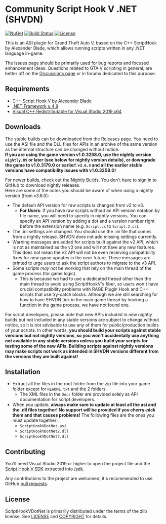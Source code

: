 Community Script Hook V .NET (SHVDN)
============================

[![NuGet](https://img.shields.io/nuget/v/scripthookvdotnet3.svg?label=nuget%20%28v3%29)](https://www.nuget.org/packages/scripthookvdotnet3)
[![Build Status](https://github.com/scripthookvdotnet/scripthookvdotnet/actions/workflows/build.yml/badge.svg)](https://github.com/scripthookvdotnet/scripthookvdotnet/actions)
[![License](https://img.shields.io/github/license/scripthookvdotnet/scripthookvdotnet?color=%232A922A)](LICENSE.md)

This is an ASI plugin for Grand Theft Auto V, based on the C++ ScriptHook by Alexander Blade, which allows running scripts written in any .NET language in-game.

The issues page should be primarily used for bug reports and focused enhancement ideas. Questions related to GTA V scripting in general, are better off on the [Discussions page](https://github.com/scripthookvdotnet/scripthookvdotnet/discussions/categories/q-a) or in forums dedicated to this purpose.

## Requirements

* [C++ Script Hook V by Alexander Blade](http://www.dev-c.com/gtav/scripthookv/)
* [.NET Framework ≥ 4.8](https://dotnet.microsoft.com/download/dotnet-framework/net48)
* [Visual C++ Redistributable for Visual Studio 2019 x64](https://support.microsoft.com/en-us/help/2977003/the-latest-supported-visual-c-downloads)

## Downloads
The stable builds can be downloaded from the [Releases](https://github.com/scripthookvdotnet/scripthookvdotnet/releases) page.
You need to use the ASI file and the DLL files for APIs in an archive of the same version as the internal structure can be changed without notice.  
**If you are using the game version v1.0.3258.0, use the nightly version `nightly.89` or later (see below for nightly version details), or downgrade the game to v1.0.3179.0 or earlier! `v3.6.0` and all the earlier stable versions have compatibility issues with v1.0.3258.0!**

For newer builds, check out the [Nightly Builds](https://github.com/scripthookvdotnet/scripthookvdotnet-nightly/releases). You don't have to sign in to GitHub to download nightly releases.  
Here are some of the notes you should be aware of when using a nightly version (from v3.6.0):
* The default API version for raw scripts is changed from v2 to v3.
    * **For Users**: If you have raw scripts without an API version notation by file name, you will need to specify in nightly versions. You can specify an API version by adding a dot and a version number right before the extension name (e.g. `Script.cs` to `Script.2.cs`).
* The .ini settings are changed. You should use the .ini file that comes from a nightly release. SHVDN does not add missing settings currently.
* Warning messages are added for scripts built against the v2 API, which is not as maintained as the v3 one and will not have any new features. This does not mean the v2 API will not be even receiving compatibility fixes for new game updates in the *near* future. These messages are printed to urge users to ask the script authors to migrate to the v3 API.
* Some scripts *may* not be working that rely on the main thread of the game process (for game logic).
    * This is because we had to use a dedicated thread other than the main thread to avoid using ScriptHookV's fiber, so users won't have crucial compatibility problems with RAGE Plugin Hook and C++ scripts that use try-catch blocks. Although we are still searching for how to have SHVDN tick in the main game thread by hooking a function in the game process, we have not found one.

For script developers, please note that new APIs included in new nightly builds but not included in any stable versions are subject to change without notice, so it is not advisable to use any of them for public/production builds of your scripts.
In other words, **you should build your scripts against stable versions but not nightly versions, so you won't accidentally use anything not available in any stable versions unless you build your scripts for testing some of the new APIs. Building scripts against nightly versions may make scripts not work as intended in SHVDN versions different from the versions they are built against!** 

## Installation
* Extract all the files in the root folder from the zip file into your game folder except for `README.txt` and the 2 folders.
    * The XML files in the `Docs` folder are provided solely as API documentation for script developers.
* When you update, **always make sure to update at least all the asi and the .dll files together! No support will be provided if you cherry-pick them and that causes problems!** The following files are the ones you must update together:
    * `ScriptHookVDotNet.asi`
    * `ScriptHookVDotNet2.dll`
    * `ScriptHookVDotNet3.dll`

## Contributing

You'll need Visual Studio 2019 or higher to open the project file and the [Script Hook V SDK](http://www.dev-c.com/gtav/scripthookv/) extracted into [/sdk](/sdk).

Any contributions to the project are welcomed, it's recommended to use GitHub [pull requests](https://help.github.com/articles/using-pull-requests/).

## License

ScriptHookVDotNet is primarily distributed under the terms of the zlib license.
See [LICENSE](LICENSE.txt) and [COPYRIGHT](COPYRIGHT.md) for details.
